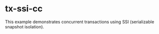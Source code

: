 # tx-ssi-cc

This example demonstrates concurrent transactions using SSI (serializable snapshot isolation).
